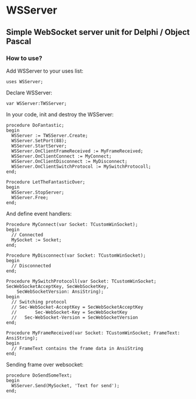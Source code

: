 # WSServer
## Simple WebSocket server unit for Delphi / Object Pascal

### How to use?

Add WSServer to your uses list:
```
uses WSServer;
```

Declare WSServer:
```
var WSServer:TWSServer;
```

In your code, init and destroy the WSServer:
```
procedure DoFantastic;
begin
  WSServer := TWSServer.Create;
  WSServer.SetPort(88);
  WSServer.StartServer;
  WSServer.OnClientFrameReceived := MyFrameReceived;
  WSServer.OnClientConnect := MyConnect;
  WSServer.OnClientDisconnect := MyDisconnect;
  WSServer.OnClientSwitchProtocol := MySwitchProtocoll;
end;

Procedure LetTheFantasticOver;
begin
  WSServer.StopServer;
  WSServer.Free;
end;
```

And define event handlers:
```
Procedure MyConnect(var Socket: TCustomWinSocket);
begin
  // Connected
  MySocket := Socket;
end;

Procedure MyDisconnect(var Socket: TCustomWinSocket);
begin
  // Disconnected
end;

Procedure MySwitchProtocoll(var Socket: TCustomWinSocket; SecWebSocketAcceptKey, SecWebSocketKey,
    SecWebSocketVersion: AnsiString);
begin
  // Switching protocol
  // Sec-WebSocket-AcceptKey = SecWebSocketAcceptKey
  //       Sec-WebSocket-Key = SecWebSocketKey
  //   Sec-WebSocket-Version = SecWebSocketVersion
end;

Procedure MyFrameReceived(var Socket: TCustomWinSocket; FrameText: AnsiString);
begin
  // FrameText contains the frame data in AnsiString
end;
```

Sending frame over websocket:
```
procedure DoSendSomeText;
begin
  WSServer.Send(MySocket, 'Text for send');
end;
```
